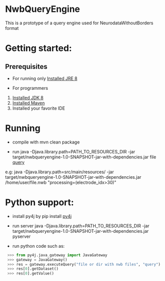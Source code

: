 # NwbQueryEngine
This is a prototype of a query engine used for NeurodataWithoutBorders format

Getting started:
==

Prerequisites
--
- For running only [Installed JRE 8](http://www.oracle.com/technetwork/java/javase/downloads/jre8-downloads-2133155.html)

- For programmers 
1. [Installed JDK 8](http://www.oracle.com/technetwork/java/javase/downloads/jdk8-downloads-2133151.html)
2. [Installed Maven](https://maven.apache.org/download.cgi)
3. Installed your favorite IDE


Running
==
- compile with mvn clean package

- run java -Djava.library.path=PATH_TO_RESOURCES_DIR -jar target/nwbqueryengine-1.0-SNAPSHOT-jar-with-dependencies.jar file [query](doc/queries.md)

e.g: java -Djava.library.path=src/main/resources/ -jar target/nwbqueryengine-1.0-SNAPSHOT-jar-with-dependencies.jar /home/user/file.nwb "processing=(electrode_idx>30)"

Python support:
==

- install py4j by pip install [py4j](https://www.py4j.org/install.html)
- run server java -Djava.library.path=PATH_TO_RESOURCES_DIR -jar target/nwbqueryengine-1.0-SNAPSHOT-jar-with-dependencies.jar pyserver


- run python code such as:
```python
 >>> from py4j.java_gateway import JavaGateway
 >>> gateway = JavaGateway()
 >>> res = gateway.executeQuery("file or dir with nwb files", "query")
 >>> res[0].getDataset()
 >>> res[0].getValue()
```
